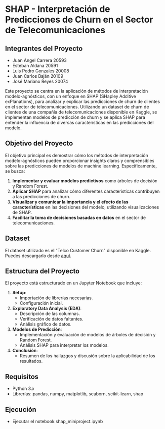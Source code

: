 # SHAP - Interpretación de Predicciones de Churn en el Sector de Telecomunicaciones

## Integrantes del Proyecto
- Juan Angel Carrera 20593
- Esteban Aldana 20591
- Luis Pedro Gonzales 20008
- Juan Carlos Baján 20109
- José Mariano Reyes 20074

Este proyecto se centra en la aplicación de métodos de interpretación modelo-agnósticos, con un enfoque en SHAP (SHapley Additive exPlanations), para analizar y explicar las predicciones de churn de clientes en el sector de telecomunicaciones. Utilizando un dataset de churn de clientes de una compañía de telecomunicaciones disponible en Kaggle, se implementan modelos de predicción de churn y se aplica SHAP para entender la influencia de diversas características en las predicciones del modelo.

## Objetivo del Proyecto

El objetivo principal es demostrar cómo los métodos de interpretación modelo-agnósticos pueden proporcionar insights claros y comprensibles sobre las predicciones de modelos de machine learning. Específicamente, se busca:

1. **Implementar y evaluar modelos predictivos** como árboles de decisión y Random Forest.
2. **Aplicar SHAP** para analizar cómo diferentes características contribuyen a las predicciones de churn.
3. **Visualizar y comunicar la importancia y el efecto de las características** en las decisiones del modelo, utilizando visualizaciones de SHAP.
4. **Facilitar la toma de decisiones basadas en datos** en el sector de telecomunicaciones.

## Dataset

El dataset utilizado es el "Telco Customer Churn" disponible en Kaggle. Puedes descargarlo desde [aquí](https://www.kaggle.com/datasets/blastchar/telco-customer-churn/data).

## Estructura del Proyecto

El proyecto está estructurado en un Jupyter Notebook que incluye:

1. **Setup**:
   - Importación de librerías necesarias.
   - Configuración inicial.
2. **Exploratory Data Analysis (EDA)**:
   - Descripción de las columnas.
   - Verificación de datos faltantes.
   - Análisis gráfico de datos.
3. **Modelos de Predicción**:
   - Implementación y evaluación de modelos de árboles de decisión y Random Forest.
   - Análisis SHAP para interpretar los modelos.
4. **Conclusión**:
   - Resumen de los hallazgos y discusión sobre la aplicabilidad de los resultados.

## Requisitos

- Python 3.x
- Librerías: pandas, numpy, matplotlib, seaborn, scikit-learn, shap

## Ejecución

- Ejecutar el notebook shap_miniproject.ipynb
